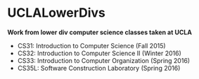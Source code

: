 # UCLALowerDivs
**Work from lower div computer science classes taken at UCLA**  
- CS31: Introduction to Computer Science (Fall 2015)  
- CS32: Introduction to Computer Science II (Winter 2016)  
- CS33: Introduction to Computer Organization (Spring 2016)  
- CS35L: Software Construction Laboratory (Spring 2016)
